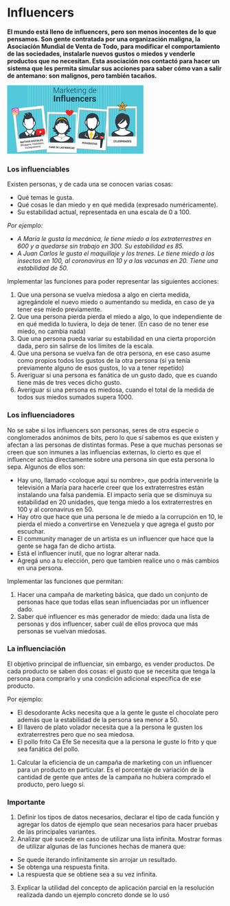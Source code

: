 # Influencers

**El mundo está lleno de influencers, pero son menos inocentes de lo que pensamos. Son gente contratada por una organización maligna, la Asociación Mundial de Venta de Todo, para modificar el comportamiento de las sociedades, instalarle nuevos gustos o miedos y venderle productos que no necesitan. Esta asociación nos contactó para hacer un sistema que les permita simular sus acciones para saber cómo van a salir de antemano: son malignos, pero también tacaños.**

![](influencer.jpg)

### Los influenciables 

Existen personas, y de cada una se conocen varias cosas:
* Qué temas le gusta.
* Qué cosas le dan miedo y en qué medida (expresado numéricamente). 
* Su estabilidad actual, representada en una escala de 0 a 100. 

*Por ejemplo:*
* *A María le gusta la mecánica, le tiene miedo a los extraterrestres en 600 y a quedarse sin trabajo en 300. Su estabilidad es 85.*
* *A Juan Carlos le gusta el maquillaje y los trenes. Le tiene miedo a los insectos en 100, al coronavirus en 10 y a las vacunas en 20. Tiene una estabilidad de 50.*

Implementar las funciones para poder representar las siguientes acciones: 
1. Que una persona se vuelva miedosa a algo en cierta medida, agregándole el nuevo miedo o aumentando su medida, en caso de ya tener ese miedo previamente. 
2. Que una persona pierda pierda el miedo a algo, lo que independiente de en qué medida lo tuviera, lo deja de tener. (En caso de no tener ese miedo, no cambia nada)
3. Que una persona pueda variar su estabilidad en una cierta proporción dada, pero sin salirse de los límites de la escala.
4. Que una persona se vuelva fan de otra persona, en ese caso asume como propios todos los gustos de la otra persona (si ya tenía previamente alguno de esos gustos, lo va a tener repetido)
5. Averiguar si una persona es fanática de un gusto dado, que es cuando tiene más de tres veces dicho gusto. 
6. Averiguar si una persona es miedosa, cuando el total de la medida de todos sus miedos sumados supera 1000.

### Los influenciadores

No se sabe si los influencers son personas, seres de otra especie o conglomerados anónimos de bits, pero lo que sí sabemos es que existen y afectan a las personas de distintas formas. Pese a que muchas personas se creen que son inmunes a las influencias externas, lo cierto es que el influencer actúa directamente sobre una persona sin que esta persona lo sepa. Algunos de ellos son:
* Hay uno, llamado <coloque aquí su nombre>, que podría intervenirle la televisión a María para hacerle creer que los extraterrestres están instalando una falsa pandemia. El impacto sería que se disminuya su estabilidad en 20 unidades, que tenga miedo a los extraterrestres en 100 y al coronavirus en 50.
* Hay otro que hace que una persona le de miedo a la corrupción en 10, le pierda el miedo a convertirse en Venezuela y que agrega el gusto por escuchar.
* El community manager de un artista es un influencer que hace que la gente se haga fan de dicho artista.
* Está el influencer inutil, que no lograr alterar nada.
* Agregá uno a tu elección, pero que tambien realice uno o más cambios en una persona.
	
Implementar las funciones que permitan:

1. Hacer una campaña de marketing básica, que dado un conjunto de personas hace que todas ellas sean influenciadas por un influencer dado.
2. Saber qué influencer es más generador de miedo: dada una lista de personas y dos influencer, saber cuál de ellos provoca que más personas se vuelvan miedosas.

### La influenciación 

El objetivo principal de influenciar, sin embargo, es vender productos. De cada producto se saben dos cosas: el gusto que se necesita que tenga la persona para comprarlo y una condición adicional específica de ese producto. 

Por ejemplo:
* El desodorante Acks necesita que a la gente le guste el chocolate pero además que la estabilidad de la persona sea menor a 50.
* El llavero de plato volador necesita que a la persona le gusten los extraterrestres pero que no sea miedosa.
* El pollo frito Ca Efe Se necesita que a la persona le guste lo frito y que sea fanática del pollo.

1. Calcular la eficiencia de un campaña de marketing con un influencer para un producto en particular. Es el porcentaje de variación de la cantidad de gente que antes de la campaña no hubiera comprado el producto, pero luego sí. 

### Importante

1. Definir los tipos de datos necesarios, declarar el tipo de cada función y agregar los datos de ejemplo que sean necesarios para hacer pruebas de las principales variantes.
2. Analizar qué sucede en caso de utilizar una lista infinita. Mostrar formas de utilizar algunas de las funciones hechas de manera que:
* Se quede iterando infinitamente sin arrojar un resultado. 
* Se obtenga una respuesta finita.  
* La respuesta que se obtiene sea a su vez infinita.
3. Explicar la utilidad del concepto de aplicación parcial en la resolución realizada dando un ejemplo concreto donde se lo usó


